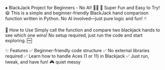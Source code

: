 ♠️ BlackJack Project for Beginners - No AI! 🤖❌
🎉 Super Fun and Easy to Try! 😆
This is a simple and beginner-friendly BlackJack hand comparison function written in Python.
No AI involved—just pure logic and fun! 🃏

🚀 How to Use
Simply call the function and compare two blackjack hands to see which one wins!
No setup required, just run the code and start exploring. 🆓

✨ Features
✅ Beginner-friendly code structure
✅ No external libraries required
✅ Learn how to handle Aces (1 or 11) in Blackjack
✅ Just run, tweak, and have fun! 🎮
quiet messy
